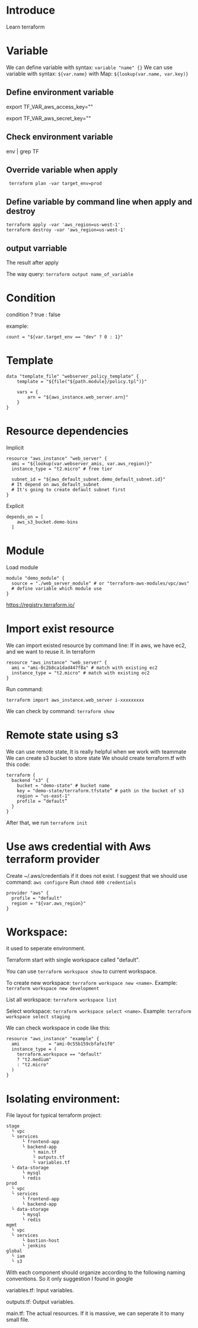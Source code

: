 # Introduce
Learn terraform

# Variable
We can define variable with syntax:
```variable "name" {}```
We can use variable with syntax:
```${var.name}```
with Map: 
```${lookup(var.name, var.key)}```
## Define environment variable
export TF_VAR_aws_access_key=""

export TF_VAR_aws_secret_key=""

## Check environment variable
env | grep TF

## Override variable when apply
``` terraform plan -var target_env=prod```
## Define variable by command line when apply and destroy
```
terraform apply -var 'aws_region=us-west-1'
terraform destroy -var 'aws_region=us-west-1'
```

## output varriable
The result after apply

The way query: ```terraform output name_of_variable```

# Condition
condition ? true : false

example:
```
count = "${var.target_env == "dev" ? 0 : 1}"
```

# Template
```
data "template_file" "webserver_policy_template" {
    template = "${file("${path.module}/policy.tpl")}"

    vars = {
        arn = "${aws_instance.web_server.arn}"
    }
}
```

# Resource dependencies
Implicit
```
resource "aws_instance" "web_server" {
  ami = "${lookup(var.webserver_amis, var.aws_region)}"
  instance_type = "t2.micro" # free tier

  subnet_id = "${aws_default_subnet.demo_default_subnet.id}"
  # It depend on aws_default_subnet
  # It's going to create default subnet first
}
```
Explicit
```
depends_on = [
    aws_s3_bucket.demo-bins
  ]
```

# Module
Load module
```
module "demo_module" {
  source = "./web_server_module" # or "terraform-aws-modules/vpc/aws"
  # define variable which module use
}
```
https://registry.terraform.io/

# Import exist resource
We can import existed resource by command line:
If in aws, we have ec2, and we want to reuse it.
In terraform
```
resource "aws_instance" "web_server" {
  ami = "ami-0c2b8ca1dad447f8a" # match with existing ec2
  instance_type = "t2.micro" # match with existing ec2
}
```
Run command:
```
terraform import aws_instance.web_server i-xxxxxxxxx
```
We can check by command: ```terraform show```


# Remote state using s3
We can use remote state, It is really helpful when we work with teammate
We can create s3 bucket to store state
We should create terraform.tf with this code:
```
terraform {
  backend "s3" {
    bucket = "demo-state" # bucket name
    key = "demo-state/terraform.tfstate” # path in the bucket of s3 
    region = "us-east-1"
    profile = “default”
  }
}
```
After that, we run ```terraform init```


# Use aws credential with Aws terraform provider
Create ~/.aws/credentials if it does not exist. I suggest that we should use command: ```aws configure```
Run ```chmod 600 credentials```
```
provider "aws" {
  profile = "default"
  region = "${var.aws_region}"
}
````

# Workspace:
it used to seperate environment.

Terraform start with single workspace called "default". 

You can use ```terraform workspace show``` to current workspace.

To create new workspace: ```terraform workspace new <name>```. Example: ```terraform workspace new development```

List all workspace:  ```terraform workspace list```

Select workspace:  ```terraform workspace select <name>```. Example:  ```terraform workspace select staging```

We can check workspace in code like this:
```
resource "aws_instance" "example" {
  ami           = "ami-0c55b159cbfafe1f0"
  instance_type = (
    terraform.workspace == "default" 
    ? "t2.medium" 
    : "t2.micro"
  )
}
```

# Isolating environment:
File layout for typical terraform project:
```
stage
  └ vpc
  └ services
      └ frontend-app
      └ backend-app
          └ main.tf
          └ outputs.tf
          └ variables.tf
  └ data-storage
      └ mysql
      └ redis
prod
  └ vpc
  └ services
      └ frontend-app
      └ backend-app
  └ data-storage
      └ mysql
      └ redis
mgmt
  └ vpc
  └ services
      └ bastion-host
      └ jenkins
global
  └ iam
  └ s3
```
With each component should organize according to the following naming conventions. So it only suggestion I found in google

variables.tf: Input variables.

outputs.tf: Output variables.

main.tf: The actual resources. If it is massive, we can seperate it to many small file.
